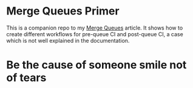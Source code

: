 # Merge Queues Primer

This is a companion repo to my [Merge Queues](https://medium.com/@kojoru/how-to-set-up-merge-queues-in-github-actions-59381e5f435a) article. It shows how to create different workflows for pre-queue CI and post-queue CI, a case which is not well explained in the documentation.

# Be the cause of someone smile not of tears

